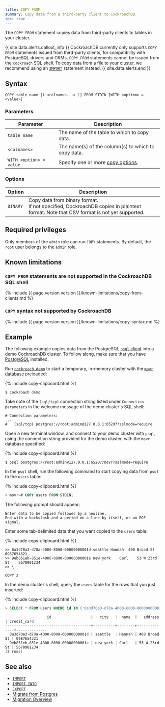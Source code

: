 ```yaml
---
title: COPY FROM
summary: Copy data from a third-party client to CockroachDB.
toc: true
---
```


The `COPY FROM` statement copies data from third-party clients to tables in your cluster.

{{ site.data.alerts.callout_info }}
CockroachDB currently only supports `COPY FROM` statements issued from third-party clients, for compatibility with PostgreSQL drivers and ORMs. `COPY FROM` statements cannot be issued from the [`cockroach` SQL shell](cockroach-sql.html). To copy data from a file to your cluster, we recommend using an [`IMPORT`](import.html) statement instead.
{{ site.data.alerts.end }}

## Syntax

~~~
COPY table_name [( <colnames...> )] FROM STDIN [WITH <option> = <value>]
~~~

### Parameters

Parameter | Description
-----------|-------------
`table_name` | The name of the table to which to copy data.
`<colnames>` | The name(s) of the column(s) to which to copy data.
`WITH <option> = value` | Specify one or more [copy options](#options).

### Options

Option | Description
-----------|-------------
`BINARY` | Copy data from binary format.<br>If not specified, CockroachDB copies in plaintext format. Note that CSV format is not yet supported.

## Required privileges

Only members of the `admin` role can run `COPY` statements. By default, the `root` user belongs to the `admin` role.

## Known limitations

### `COPY FROM` statements are not supported in the CockroachDB SQL shell

{%  include {{  page.version.version  }}/known-limitations/copy-from-clients.md %}

### `COPY` syntax not supported by CockroachDB

{%  include {{  page.version.version  }}/known-limitations/copy-syntax.md %}

## Example

The following example copies data from the PostgreSQL [`psql` client](https://www.postgresql.org/docs/current/app-psql.html) into a demo CockroachDB cluster. To follow along, make sure that you have [PostgreSQL](https://www.postgresql.org/download/) installed.

Run [`cockroach demo`](cockroach-demo.html) to start a temporary, in-memory cluster with the [`movr` database](movr.html) preloaded:

{%  include copy-clipboard.html %}
~~~ shell
$ cockroach demo
~~~

Take note of the `(sql/tcp)` connection string listed under `Connection parameters` in the welcome message of the demo cluster's SQL shell:

~~~
# Connection parameters:
...
#   (sql/tcp) postgres://root:admin@127.0.0.1:65207?sslmode=require
~~~

Open a new terminal window, and connect to your demo cluster with `psql`, using the connection string provided for the demo cluster, with the `movr` database specified:

{%  include copy-clipboard.html %}
~~~ shell
$ psql postgres://root:admin@127.0.0.1:65207/movr?sslmode=require
~~~

In the `psql` shell, run the following command to start copying data from `psql` to the `users` table:

{%  include copy-clipboard.html %}
~~~ sql
> movr=# COPY users FROM STDIN;
~~~

The following prompt should appear:

~~~
Enter data to be copied followed by a newline.
End with a backslash and a period on a line by itself, or an EOF signal.
~~~

Enter some tab-delimited data that you want copied to the `users` table:

{%  include copy-clipboard.html %}
~~~
>> 8a3d70a3-d70a-4000-8000-00000000001d seattle	Hannah	400 Broad St	0987654321
>> 9eb851eb-851e-4800-8000-00000000001e	new york	Carl	53 W 23rd St	5678901234
>> \.
~~~

~~~
COPY 2
~~~

In the demo cluster's shell, query the `users` table for the rows that you just inserted:

{%  include copy-clipboard.html %}
~~~ sql
> SELECT * FROM users WHERE id IN ('8a3d70a3-d70a-4000-8000-00000000001d', '9eb851eb-851e-4800-8000-00000000001e');
~~~

~~~
                   id                  |   city   |  name  |   address    | credit_card
---------------------------------------+----------+--------+--------------+--------------
  8a3d70a3-d70a-4000-8000-00000000001d | seattle  | Hannah | 400 Broad St | 0987654321
  9eb851eb-851e-4800-8000-00000000001e | new york | Carl   | 53 W 23rd St | 5678901234
(2 rows)
~~~

## See also

- [`IMPORT`](import.html)
- [`IMPORT INTO`](import-into.html)
- [`EXPORT`](export.html)
- [Migrate from Postgres](migrate-from-postgres.html)
- [Migration Overview](migration-overview.html)

